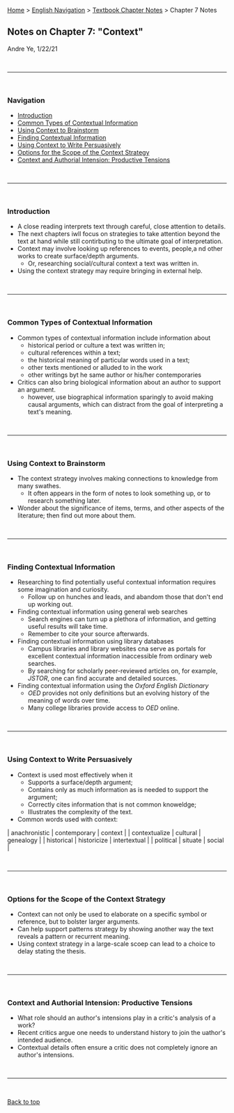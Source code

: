 [Home](https://andre-ye.github.io) > [English Navigation](https://andre-ye.github.io/english/english_navigation) > [Textbook Chapter Notes](https://andre-ye.github.io/english/english_navigation#textbook-chapter-notes) > Chapter 7 Notes

## Notes on Chapter 7: "Context"
Andre Ye, 1/22/21

<br>

---

<br>

### Navigation
- [Introduction](#introduction)
- [Common Types of Contextual Information](#common-types-of-contextual-information)
- [Using Context to Brainstorm](#using-context-to-brainstorm)
- [Finding Contextual Information](#finding-contextual-information)
- [Using Context to Write Persuasively](#using-context-to-write-persuasively)
- [Options for the Scope of the Context Strategy](#options-for-the-scope-of-the-context-strategy)
- [Context and Authorial Intension: Productive Tensions](#context-and-authorial-intension-productive-tensions)

<br>

---

<br>

### Introduction
- A close reading interprets text through careful, close attention to details.
- The next chapters iwll focus on strategies to take attention beyond the text at hand while still contirbuting to the ultimate goal of interpretation.
- Context may involve looking up references to events, people,a nd other works to create surface/depth arguments.
  - Or, researching social/cultural context a text was written in.
- Using the context strategy may require bringing in external help.

<br>

---

<br>

### Common Types of Contextual Information
- Common types of contextual information include information about
  - historical period or culture a text was written in;
  - cultural references within a text;
  - the historical meaning of particular words used in a text;
  - other texts mentioned or alluded to in the work
  - other writings byt he same author or his/her contemporaries
- Critics can also bring biological information about an author to support an argument.
  - however, use biographical information sparingly to avoid making causal arguments, which can distract from the goal of interpreting a text's meaning.

<br>

---

<br>

### Using Context to Brainstorm
- The context strategy involves making connections to knowledge from many swathes.
  - It often appears in the form of notes to look something up, or to research something later.
- Wonder about the significance of items, terms, and other aspects of the literature; then find out more about them.

<br>

---

<br>

### Finding Contextual Information
- Researching to find potentially useful contextual information requires some imagination and curiosity.
  - Follow up on hunches and leads, and abandom those that don't end up working out.
- Finding contextual information using general web searches
  - Search engines can turn up a plethora of information, and getting useful results will take time.
  - Remember to cite your source afterwards.
- Finding contextual information using library databases
  - Campus libraries and library websites cna serve as portals for excellent contextual information inaccessible from ordinary web searches.
  - By searching for scholarly peer-reviewed articles on, for example, *JSTOR*, one can find accurate and detailed sources.
- Finding contextual information using the *Oxford English Dictionary*
  - *OED* provides not only definitions but an evolving history of the meaning of words over time.
  - Many college libraries provide access to *OED* online.

<br>

---

<br>

### Using Context to Write Persuasively
- Context is used most effectively when it
   - Supports a surface/depth argument;
   - Contains only as much information as is needed to support the argument;
   - Correctly cites information that is not common knoweldge;
   - Illustrates the complexity of the text.
- Common words used with context:

| anachronistic | contemporary | context |
| contextualize | cultural | genealogy |
| historical | historicize | intertextual |
| political | situate | social |

<br>

---

<br>

### Options for the Scope of the Context Strategy
- Context can not only be used to elaborate on a specific symbol or reference, but to bolster larger arguments.
- Can help support patterns strategy by showing another way the text reveals a pattern or recurrent meaning.
- Using context strategy in a large-scale scoep can lead to a choice to delay stating the thesis.

<br>

---

<br>

### Context and Authorial Intension: Productive Tensions
- What role should an author's intensions play in a critic's analysis of a work?
- Recent critics argue one needs to understand history to join the uathor's intended audience.
- Contextual details often ensure a critic does not completely ignore an author's intensions.

<br>

---

<br>

[Back to top](#)
